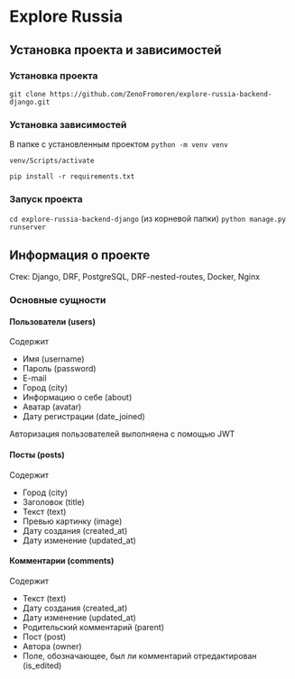# Explore Russia  

## Установка проекта и зависимостей  

### Установка проекта
```git clone https://github.com/ZenoFromoren/explore-russia-backend-django.git```  

### Установка зависимостей
В папке с установленным проектом
```python -m venv venv```

```venv/Scripts/activate```

```pip install -r requirements.txt```  

### Запуск проекта
```cd explore-russia-backend-django``` (из корневой папки)
```python manage.py runserver```  

## Информация о проекте
Стек: Django, DRF, PostgreSQL, DRF-nested-routes, Docker, Nginx




### Основные сущности




#### Пользователи (users)
Содержит
- Имя (username)
- Пароль (password)
- E-mail
- Город (city)
- Информацию о себе (about)
- Аватар (avatar)
- Дату регистрации (date_joined)

Авторизация пользователей выполняена с помощью JWT




#### Посты (posts)
Содержит
- Город (city)
- Заголовок (title)
- Текст (text)
- Превью картинку (image)
- Дату создания (created_at)
- Дату изменение (updated_at)



#### Комментарии (comments)
Содержит
- Текст (text)
- Дату создания (created_at)
- Дату изменение (updated_at)
- Родительский комментарий (parent)
- Пост (post)
- Автора (owner)
- Поле, обозначающее, был ли комментарий отредактирован (is_edited) 
